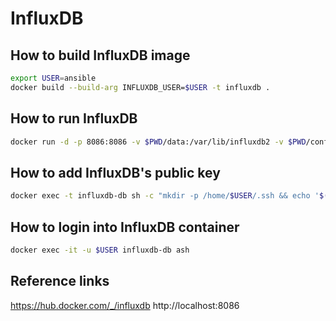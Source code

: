 # InfluxDB

## How to build InfluxDB image

```bash
export USER=ansible
docker build --build-arg INFLUXDB_USER=$USER -t influxdb .
```

## How to run InfluxDB

```bash
docker run -d -p 8086:8086 -v $PWD/data:/var/lib/influxdb2 -v $PWD/config:/etc/influxdb2 -e DOCKER_INFLUXDB_INIT_MODE=setup -e DOCKER_INFLUXDB_INIT_USERNAME=my-user -e DOCKER_INFLUXDB_INIT_PASSWORD=my-password -e DOCKER_INFLUXDB_INIT_ORG=my-org -e DOCKER_INFLUXDB_INIT_BUCKET=my-bucket -e DOCKER_INFLUXDB_INIT_RETENTION=1w -e DOCKER_INFLUXDB_INIT_ADMIN_TOKEN=my-super-secret-auth-token --net ansible-net -h influxdb --name influxdb-db influxdb
```

## How to add InfluxDB's public key

```bash
docker exec -t influxdb-db sh -c "mkdir -p /home/$USER/.ssh && echo '$(docker exec -t ansible cat /home/ansible/.ssh/ssh_host_ed25519_key.pub)' > /home/$USER/.ssh/authorized_keys"
```

## How to login into InfluxDB container

```bash
docker exec -it -u $USER influxdb-db ash
```

## Reference links

https://hub.docker.com/_/influxdb
http://localhost:8086